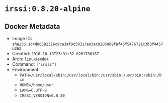 # `irssi:0.8.20-alpine`

## Docker Metadata

- Image ID: `sha256:1c4d86582316c9ca3af9c59317a03ac9205089faf45f5476721c3b3f4457b263`
- Created: `2016-10-18T23:31:52.026173618Z`
- Arch: `linux`/`amd64`
- Command: `["irssi"]`
- Environment:
  - `PATH=/usr/local/sbin:/usr/local/bin:/usr/sbin:/usr/bin:/sbin:/bin`
  - `HOME=/home/user`
  - `LANG=C.UTF-8`
  - `IRSSI_VERSION=0.8.20`
